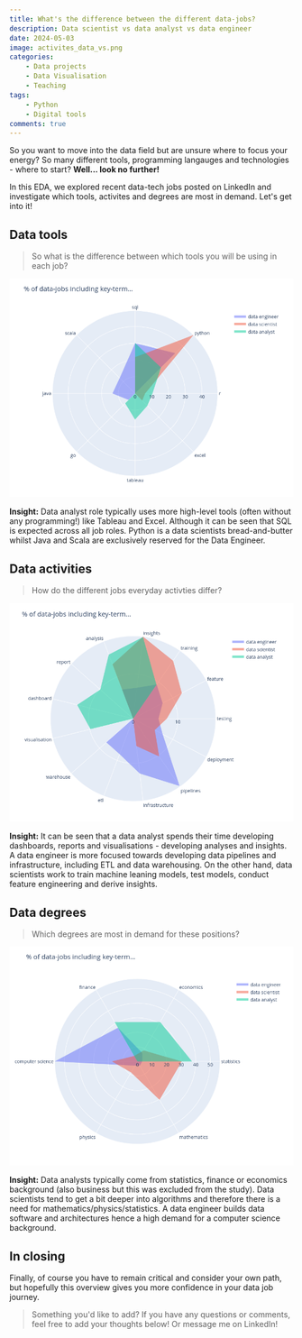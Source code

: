 ```yaml
---
title: What's the difference between the different data-jobs?
description: Data scientist vs data analyst vs data engineer 
date: 2024-05-03
image: activites_data_vs.png
categories:
    - Data projects
    - Data Visualisation
    - Teaching
tags:
    - Python
    - Digital tools
comments: true
---
```


So you want to move into the data field but are unsure where to focus your energy? So many different tools, programming langauges and technologies - where to start? **Well... look no further!**

In this EDA, we explored recent data-tech jobs posted on LinkedIn and investigate which tools, activites and degrees are most in demand. Let's get into it!

## Data tools

> So what is the difference between which tools you will be using in each job?

![Fig 1 - Data tools](technologies_data_vs.png)

**Insight:** Data analyst role typically uses more high-level tools (often without any programming!) like Tableau and Excel. Although it can be seen that SQL is expected across all job roles. Python is a data scientists bread-and-butter whilst Java and Scala are exclusively reserved for the Data Engineer.

## Data activities

> How do the different jobs everyday activties differ?

![Fig 2 - Data activites](activites_data_vs.png)

**Insight:** It can be seen that a data analyst spends their time developing dashboards, reports and visualisations - developing analyses and insights. A data engineer is more focused towards developing data pipelines and infrastructure, including ETL and data warehousing. On the other hand, data scientists work to train machine leaning models, test models, conduct feature engineering and derive insights.

## Data degrees

> Which degrees are most in demand for these positions?

![Fig 2 - In-demand degrees](degree_data_vs.png)

**Insight:** Data analysts typically come from statistics, finance or economics background (also business but this was excluded from the study). Data scientists tend to get a bit deeper into algorithms and therefore there is a need for mathematics/physics/statistics. A data engineer builds data software and architectures hence a high demand for a computer science background.

## In closing

Finally, of course you have to remain critical and consider your own path, but hopefully this overview gives you more confidence in your data job journey.

> Something you'd like to add? If you have any questions or comments, feel free to add your thoughts below! Or message me on LinkedIn!
